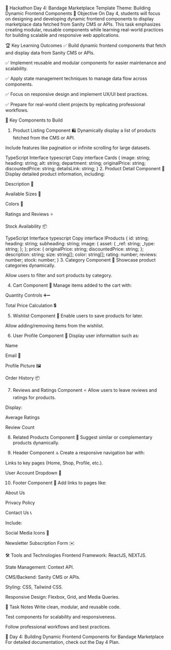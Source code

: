 🌟 Hackathon Day 4: Bandage Marketplace Template
Theme: Building Dynamic Frontend Components
🎯 Objective
On Day 4, students will focus on designing and developing dynamic frontend components to display marketplace data fetched from Sanity CMS or APIs. This task emphasizes creating modular, reusable components while learning real-world practices for building scalable and responsive web applications.

🏆 Key Learning Outcomes
✅ Build dynamic frontend components that fetch and display data from Sanity CMS or APIs.

✅ Implement reusable and modular components for easier maintenance and scalability.

✅ Apply state management techniques to manage data flow across components.

✅ Focus on responsive design and implement UX/UI best practices.

✅ Prepare for real-world client projects by replicating professional workflows.

🧩 Key Components to Build
1. Product Listing Component 🛍️
Dynamically display a list of products fetched from the CMS or API.

Include features like pagination or infinite scrolling for large datasets.

TypeScript Interface
typescript
Copy
interface Cards {
  image: string;
  heading: string;
  alt: string;
  department: string;
  originalPrice: string;
  discountedPrice: string;
  detailsLink: string;
}
2. Product Detail Component 🛒
Display detailed product information, including:

Description 📝

Available Sizes 📏

Colors 🎨

Ratings and Reviews ⭐

Stock Availability 📦

TypeScript Interface
typescript
Copy
interface IProducts {
  id: string;
  heading: string;
  subheading: string;
  image: {
    asset: {
      _ref: string;
      _type: string;
    };
  };
  price: {
    originalPrice: string;
    discountedPrice: string;
  };
  description: string;
  size: string[];
  color: string[];
  rating: number;
  reviews: number;
  stock: number;
}
3. Category Component 📂
Showcase product categories dynamically.

Allow users to filter and sort products by category.

4. Cart Component 🛒
Manage items added to the cart with:

Quantity Controls ➕➖

Total Price Calculation 💲

5. Wishlist Component 💖
Enable users to save products for later.

Allow adding/removing items from the wishlist.

6. User Profile Component 👤
Display user information such as:

Name

Email 📧

Profile Picture 🖼️

Order History 📦

7. Reviews and Ratings Component ⭐
Allow users to leave reviews and ratings for products.

Display:

Average Ratings

Review Count

8. Related Products Component 🔗
Suggest similar or complementary products dynamically.

9. Header Component 🔝
Create a responsive navigation bar with:

Links to key pages (Home, Shop, Profile, etc.).

User Account Dropdown 👤

10. Footer Component 📢
Add links to pages like:

About Us

Privacy Policy

Contact Us 📞

Include:

Social Media Icons 📱

Newsletter Subscription Form ✉️

🛠️ Tools and Technologies
Frontend Framework: ReactJS, NEXTJS.

State Management: Context API.

CMS/Backend: Sanity CMS or APIs.

Styling: CSS, Tailwind CSS.

Responsive Design: Flexbox, Grid, and Media Queries.

📝 Task Notes
Write clean, modular, and reusable code.

Test components for scalability and responsiveness.

Follow professional workflows and best practices.

📘 Day 4: Building Dynamic Frontend Components for Bandage Marketplace
For detailed documentation, check out the Day 4 Plan.
